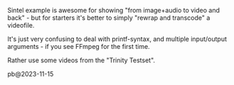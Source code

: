 Sintel example is awesome for showing "from image+audio to video and back" - but for starters it's better to simply "rewrap and transcode" a videofile.

It's just very confusing to deal with printf-syntax, and multiple input/output arguments - if you see FFmpeg for the first time.

Rather use some videos from the "Trinity Testset".


pb@2023-11-15
